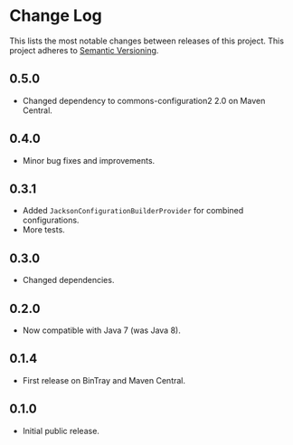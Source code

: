 # Change Log
This lists the most notable changes between releases of this project.
This project adheres to [Semantic Versioning](http://semver.org/).

## 0.5.0

* Changed dependency to commons-configuration2 2.0 on Maven Central.

## 0.4.0

* Minor bug fixes and improvements.

## 0.3.1

* Added `JacksonConfigurationBuilderProvider` for combined configurations.
* More tests.


## 0.3.0

* Changed dependencies.


## 0.2.0

* Now compatible with Java 7 (was Java 8).


## 0.1.4

* First release on BinTray and Maven Central.


## 0.1.0

* Initial public release.

